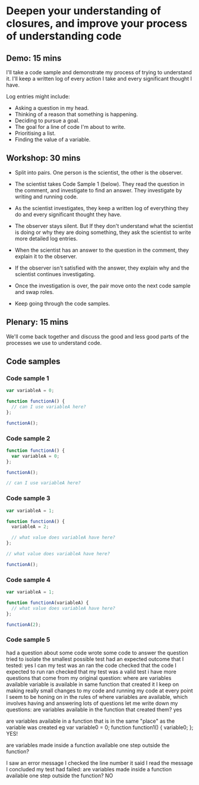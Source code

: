 # Deepen your understanding of closures, and improve your process of understanding code

## Demo: 15 mins

I'll take a code sample and demonstrate my process of trying to understand it.  I'll keep a written log of every action I take and every significant thought I have.

Log entries might include:

* Asking a question in my head.
* Thinking of a reason that something is happening.
* Deciding to pursue a goal.
* The goal for a line of code I'm about to write.
* Prioritising a list.
* Finding the value of a variable.

## Workshop: 30 mins

* Split into pairs.  One person is the scientist, the other is the observer.

* The scientist takes Code Sample 1 (below).  They read the question in the comment, and investigate to find an answer.  They investigate by writing and running code.

* As the scientist investigates, they keep a written log of everything they do and every significant thought they have.

* The observer stays silent.  But If they don't understand what the scientist is doing or why they are doing something, they ask the scientist to write more detailed log entries.

* When the scientist has an answer to the question in the comment, they explain it to the observer.

* If the observer isn't satisfied with the answer, they explain why and the scientist continues investigating.

* Once the investigation is over, the pair move onto the next code sample and swap roles.

* Keep going through the code samples.

## Plenary: 15 mins

We'll come back together and discuss the good and less good parts of the processes we use to understand code.

## Code samples

### Code sample 1

```js
var variableA = 0;

function functionA() {
  // can I use variableA here?
};

functionA();
```

### Code sample 2

```js
function functionA() {
  var variableA = 0;
};

functionA();

// can I use variableA here?
```

### Code sample 3

```js
var variableA = 1;

function functionA() {
  variableA = 2;

  // what value does variableA have here?
};

// what value does variableA have here?

functionA();
```

### Code sample 4

```js
var variableA = 1;

function functionA(variableA) {
  // what value does variableA have here?
};

functionA(2);
```

### Code sample 5


had a question about some code
wrote some code to answer the question
tried to isolate the smallest possible test
had an expected outcome that I tested: yes I can
my test was an
ran the code
checked that the code I expected to run ran
checked that my test was a valid test
i have more questions that come from my original question: where are variables available
variable is available in same function that created it
I keep on making really small changes to my code and running my code at every point
I seem to be honing on in the rules of where variables are available, which involves having and answering lots of questions
let me write down my questions:
are variables available in the function that created them? yes

are variables available in a function that is in the same "place" as the variable was created eg
var variable0 = 0;
function function1() {
  variable0;
};
YES!

are variables made inside a function available one step outside the function?

I saw an error message
I checked the line number it said
I read the message
I concluded my test had failed: are variables made inside a function available one step outside the function? NO
